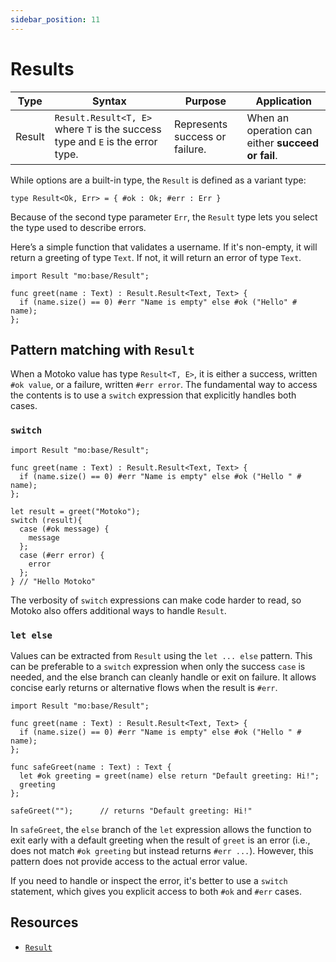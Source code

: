 ```yaml
---
sidebar_position: 11
---
```


# Results

| Type    | Syntax                  | Purpose                          | Application                                 |
|---------|-------------------------|----------------------------------|------------------------------------------------|
| Result  | `Result.Result<T, E>`  where `T` is the success type and `E` is the error type.  | Represents success or failure.   | When an operation can either **succeed or fail**. |

While options are a built-in type, the `Result` is defined as a variant type:

``` motoko no-repl
type Result<Ok, Err> = { #ok : Ok; #err : Err }
```

Because of the second type parameter `Err`, the `Result` type lets you select the type used to describe errors.

Here’s a simple function that validates a username. If it's non-empty, it will return a greeting of type `Text`. If not, it will return an error of type `Text`.

```motoko
import Result "mo:base/Result";

func greet(name : Text) : Result.Result<Text, Text> {
  if (name.size() == 0) #err "Name is empty" else #ok ("Hello" # name);
};
```

## Pattern matching with `Result`

When a Motoko value has type `Result<T, E>`, it is either a success, written `#ok value`, or a failure, written `#err error`. The fundamental way to access the contents is to use a `switch` expression that explicitly handles both cases.

### `switch`

```motoko
import Result "mo:base/Result";

func greet(name : Text) : Result.Result<Text, Text> {
  if (name.size() == 0) #err "Name is empty" else #ok ("Hello " # name);
};

let result = greet("Motoko");
switch (result){
  case (#ok message) {
    message
  };
  case (#err error) {
    error
  };
} // "Hello Motoko"
```

The verbosity of `switch` expressions can make code harder to read, so Motoko also offers additional ways to handle `Result`.

### `let else`

Values can be extracted from `Result` using the `let ... else` pattern. This can be preferable to a `switch` expression when only the success `case` is needed, and the else branch can cleanly handle or exit on failure. It allows concise early returns or alternative flows when the result is `#err`.

```motoko
import Result "mo:base/Result";

func greet(name : Text) : Result.Result<Text, Text> {
  if (name.size() == 0) #err "Name is empty" else #ok ("Hello " # name);
};

func safeGreet(name : Text) : Text {
  let #ok greeting = greet(name) else return "Default greeting: Hi!";
  greeting
};

safeGreet("");      // returns "Default greeting: Hi!"
```

In `safeGreet`, the `else` branch of the `let` expression allows the function to exit early with a default greeting when the result of `greet` is an error (i.e., does not match `#ok greeting` but instead returns `#err ...`). However, this pattern does not provide access to the actual error value.

If you need to handle or inspect the error, it's better to use a `switch` statement, which gives you explicit access to both `#ok` and `#err` cases.

## Resources

- [`Result`](https://internetcomputer.org/docs/motoko/base/Result)
